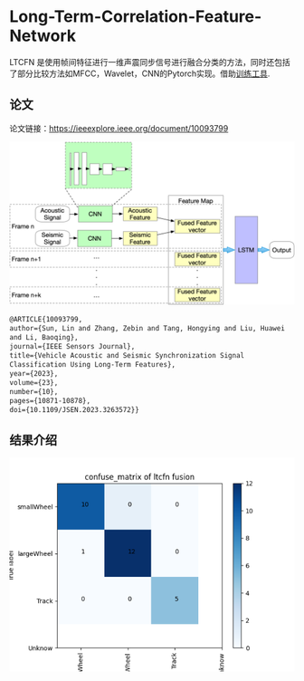 # Long-Term-Correlation-Feature-Network
LTCFN
是使用帧间特征进行一维声震同步信号进行融合分类的方法，同时还包括了部分比较方法如MFCC，Wavelet，CNN的Pytorch实现。借助[训练工具](https://github.com/Seafood-SIMIT/snake_spear_with_102_inch-A_DL_Trainer).

## 论文
论文链接：https://ieeexplore.ieee.org/document/10093799

![基本Idea](LTCFN.png)

    @ARTICLE{10093799,
    author={Sun, Lin and Zhang, Zebin and Tang, Hongying and Liu, Huawei and Li, Baoqing},
    journal={IEEE Sensors Journal}, 
    title={Vehicle Acoustic and Seismic Synchronization Signal Classification Using Long-Term Features}, 
    year={2023},
    volume={23},
    number={10},
    pages={10871-10878},
    doi={10.1109/JSEN.2023.3263572}}


## 结果介绍
![valid confusion matrix](cm_ltcfn.png)

